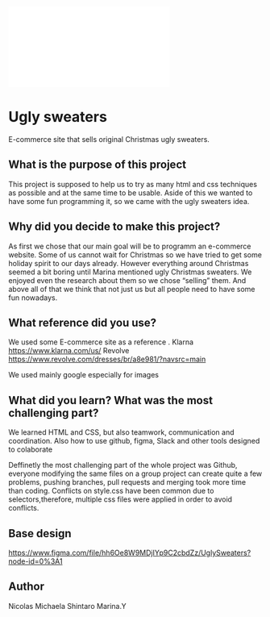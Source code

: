 ![alt text](https://github.com/Nicol17/UglyJumpers/blob/main/img/logo.png?raw=true)
# Ugly sweaters

E-commerce site that sells original Christmas ugly sweaters.
 
 
## What is the purpose of this project
 
This project is supposed to help us to try as many html and css techniques as possible and at the same time to be usable. Aside of this we wanted to have some fun programming it, so we came with the ugly sweaters idea.

 
## Why did you decide to make this project?

As first we chose that our main goal will be to programm an e-commerce website. Some of us cannot wait for Christmas so we have tried to get some holiday spirit to our days already. However everything around Christmas seemed a bit boring until Marina mentioned ugly Christmas sweaters. We enjoyed even the research about them so we chose “selling” them.
And above all of that we think that not just us but all people need to have some fun nowadays. 


## What reference did you use?

We used some E-commerce site as a reference . 
Klarna
https://www.klarna.com/us/
Revolve
https://www.revolve.com/dresses/br/a8e981/?navsrc=main

We used mainly google especially for images

## What did you learn? What was the most challenging part?

We learned HTML and CSS, but also teamwork, communication and coordination. Also how to use github, figma, Slack and other tools designed to colaborate

Deffinetly the most challenging part of the whole project was Github, everyone modifying the same files on a group project can create quite a few problems, pushing branches, pull requests and merging took more time than coding. Conflicts on style.css have been common due to selectors,therefore, multiple css files were applied in order to avoid conflicts.

## Base design
https://www.figma.com/file/hh6Oe8W9MDjIYp9C2cbdZz/UglySweaters?node-id=0%3A1


## Author
 
Nicolas
Michaela
Shintaro
Marina.Y
